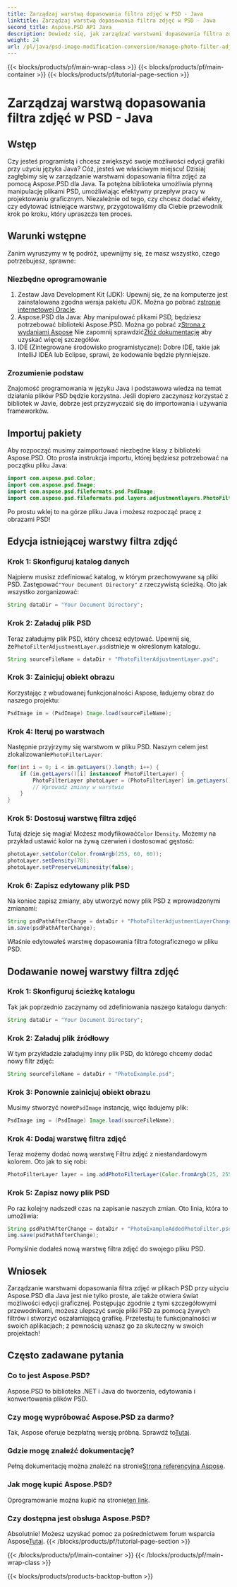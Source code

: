 ```yaml
---
title: Zarządzaj warstwą dopasowania filtra zdjęć w PSD - Java
linktitle: Zarządzaj warstwą dopasowania filtra zdjęć w PSD - Java
second_title: Aspose.PSD API Java
description: Dowiedz się, jak zarządzać warstwami dopasowania filtra zdjęć w plikach PSD za pomocą Aspose.PSD dla Java. Postępuj zgodnie z tym przewodnikiem, aby łatwo edytować i dodawać filtry.
weight: 24
url: /pl/java/psd-image-modification-conversion/manage-photo-filter-adjustment-layer-psd/
---
```


{{< blocks/products/pf/main-wrap-class >}}
{{< blocks/products/pf/main-container >}}
{{< blocks/products/pf/tutorial-page-section >}}

# Zarządzaj warstwą dopasowania filtra zdjęć w PSD - Java

## Wstęp
Czy jesteś programistą i chcesz zwiększyć swoje możliwości edycji grafiki przy użyciu języka Java? Cóż, jesteś we właściwym miejscu! Dzisiaj zagłębimy się w zarządzanie warstwami dopasowania filtra zdjęć za pomocą Aspose.PSD dla Java. Ta potężna biblioteka umożliwia płynną manipulację plikami PSD, umożliwiając efektywny przepływ pracy w projektowaniu graficznym. Niezależnie od tego, czy chcesz dodać efekty, czy edytować istniejące warstwy, przygotowaliśmy dla Ciebie przewodnik krok po kroku, który upraszcza ten proces.
## Warunki wstępne
Zanim wyruszymy w tę podróż, upewnijmy się, że masz wszystko, czego potrzebujesz, sprawne:
### Niezbędne oprogramowanie
1.  Zestaw Java Development Kit (JDK): Upewnij się, że na komputerze jest zainstalowana zgodna wersja pakietu JDK. Można go pobrać z[stronie internetowej Oracle](https://www.oracle.com/java/technologies/javase-jdk11-downloads.html).
2.  Aspose.PSD dla Java: Aby manipulować plikami PSD, będziesz potrzebować biblioteki Aspose.PSD. Można go pobrać z[Strona z wydaniami Aspose](https://releases.aspose.com/psd/java/) Nie zapomnij sprawdzić[Złóż dokumentację](https://reference.aspose.com/psd/java/) aby uzyskać więcej szczegółów.
3. IDE (Zintegrowane środowisko programistyczne): Dobre IDE, takie jak IntelliJ IDEA lub Eclipse, sprawi, że kodowanie będzie płynniejsze.
### Zrozumienie podstaw
Znajomość programowania w języku Java i podstawowa wiedza na temat działania plików PSD będzie korzystna. Jeśli dopiero zaczynasz korzystać z bibliotek w Javie, dobrze jest przyzwyczaić się do importowania i używania frameworków.
## Importuj pakiety
Aby rozpocząć musimy zaimportować niezbędne klasy z biblioteki Aspose.PSD. Oto prosta instrukcja importu, której będziesz potrzebować na początku pliku Java:
```java
import com.aspose.psd.Color;
import com.aspose.psd.Image;
import com.aspose.psd.fileformats.psd.PsdImage;
import com.aspose.psd.fileformats.psd.layers.adjustmentlayers.PhotoFilterLayer;
```
Po prostu wklej to na górze pliku Java i możesz rozpocząć pracę z obrazami PSD!
## Edycja istniejącej warstwy filtra zdjęć
### Krok 1: Skonfiguruj katalog danych
 Najpierw musisz zdefiniować katalog, w którym przechowywane są pliki PSD. Zastępować`"Your Document Directory"` z rzeczywistą ścieżką. Oto jak wszystko zorganizować:
```java
String dataDir = "Your Document Directory";
```
### Krok 2: Załaduj plik PSD
 Teraz załadujmy plik PSD, który chcesz edytować. Upewnij się, że`PhotoFilterAdjustmentLayer.psd`istnieje w określonym katalogu.
```java
String sourceFileName = dataDir + "PhotoFilterAdjustmentLayer.psd";
```
### Krok 3: Zainicjuj obiekt obrazu
Korzystając z wbudowanej funkcjonalności Aspose, ładujemy obraz do naszego projektu:
```java
PsdImage im = (PsdImage) Image.load(sourceFileName);
```
### Krok 4: Iteruj po warstwach
 Następnie przyjrzymy się warstwom w pliku PSD. Naszym celem jest zlokalizowanie`PhotoFilterLayer`:
```java
for(int i = 0; i < im.getLayers().length; i++) {
    if (im.getLayers()[i] instanceof PhotoFilterLayer) {
        PhotoFilterLayer photoLayer = (PhotoFilterLayer) im.getLayers()[i];
        // Wprowadź zmiany w warstwie
    }
}
```
### Krok 5: Dostosuj warstwę filtra zdjęć
 Tutaj dzieje się magia! Możesz modyfikować`Color` I`Density`. Możemy na przykład ustawić kolor na żywą czerwień i dostosować gęstość:
```java
photoLayer.setColor(Color.fromArgb(255, 60, 60));
photoLayer.setDensity(78);
photoLayer.setPreserveLuminosity(false);
```
### Krok 6: Zapisz edytowany plik PSD
Na koniec zapisz zmiany, aby utworzyć nowy plik PSD z wprowadzonymi zmianami:
```java
String psdPathAfterChange = dataDir + "PhotoFilterAdjustmentLayerChanged.psd";
im.save(psdPathAfterChange);
```
Właśnie edytowałeś warstwę dopasowania filtra fotograficznego w pliku PSD.
## Dodawanie nowej warstwy filtra zdjęć
### Krok 1: Skonfiguruj ścieżkę katalogu
Tak jak poprzednio zaczynamy od zdefiniowania naszego katalogu danych:
```java
String dataDir = "Your Document Directory";
```
### Krok 2: Załaduj plik źródłowy
W tym przykładzie załadujmy inny plik PSD, do którego chcemy dodać nowy filtr zdjęć:
```java
String sourceFileName = dataDir + "PhotoExample.psd";
```
### Krok 3: Ponownie zainicjuj obiekt obrazu
 Musimy stworzyć nowe`PsdImage` instancję, więc ładujemy plik:
```java
PsdImage img = (PsdImage) Image.load(sourceFileName);
```
### Krok 4: Dodaj warstwę filtra zdjęć
Teraz możemy dodać nową warstwę Filtru zdjęć z niestandardowym kolorem. Oto jak to się robi:
```java
PhotoFilterLayer layer = img.addPhotoFilterLayer(Color.fromArgb(25, 255, 35));
```
### Krok 5: Zapisz nowy plik PSD
Po raz kolejny nadszedł czas na zapisanie naszych zmian. Oto linia, która to umożliwia:
```java
String psdPathAfterChange = dataDir + "PhotoExampleAddedPhotoFilter.psd";
img.save(psdPathAfterChange);
```
Pomyślnie dodałeś nową warstwę filtra zdjęć do swojego pliku PSD.
## Wniosek
Zarządzanie warstwami dopasowania filtra zdjęć w plikach PSD przy użyciu Aspose.PSD dla Java jest nie tylko proste, ale także otwiera świat możliwości edycji graficznej. Postępując zgodnie z tymi szczegółowymi przewodnikami, możesz ulepszyć swoje pliki PSD za pomocą żywych filtrów i stworzyć oszałamiającą grafikę. Przetestuj te funkcjonalności w swoich aplikacjach; z pewnością uznasz go za skuteczny w swoich projektach!
## Często zadawane pytania
### Co to jest Aspose.PSD?
Aspose.PSD to biblioteka .NET i Java do tworzenia, edytowania i konwertowania plików PSD.
### Czy mogę wypróbować Aspose.PSD za darmo?
 Tak, Aspose oferuje bezpłatną wersję próbną. Sprawdź to[Tutaj](https://releases.aspose.com/).
### Gdzie mogę znaleźć dokumentację?
 Pełną dokumentację można znaleźć na stronie[Strona referencyjna Aspose](https://reference.aspose.com/psd/java/).
### Jak mogę kupić Aspose.PSD?
 Oprogramowanie można kupić na stronie[ten link](https://purchase.aspose.com/buy).
### Czy dostępna jest obsługa Aspose.PSD?
 Absolutnie! Możesz uzyskać pomoc za pośrednictwem forum wsparcia Aspose[Tutaj](https://forum.aspose.com/c/psd/34).
{{< /blocks/products/pf/tutorial-page-section >}}

{{< /blocks/products/pf/main-container >}}
{{< /blocks/products/pf/main-wrap-class >}}

{{< blocks/products/products-backtop-button >}}
